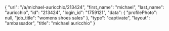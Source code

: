 {
    "url": "\/a\/michael-auricchio\/213424",
    "first_name": "michael",
    "last_name": "auricchio",
    "id": "213424",
    "login_id": "1759121",
    "data": {
        "profilePhoto": null,
        "job_title": "womens shoes sales"
    },
    "type": "captivate",
    "layout": "ambassador",
    "title": "michael auricchio"
}